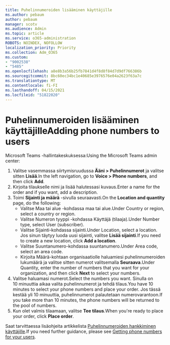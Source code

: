 ```yaml
---
title: Puhelinnumeroiden lisääminen käyttäjille
ms.author: pebaum
author: pebaum
manager: scotv
ms.audience: Admin
ms.topic: article
ms.service: o365-administration
ROBOTS: NOINDEX, NOFOLLOW
localization_priority: Priority
ms.collection: Adm_O365
ms.custom:
- "9002538"
- "5485"
ms.openlocfilehash: a8e8b3a56b25fb7841d4f8d8f84d7d9df766386b
ms.sourcegitcommit: 8bc60ec34bc1e40685e3976576e04a2623f63a7c
ms.translationtype: MT
ms.contentlocale: fi-FI
ms.lasthandoff: 04/15/2021
ms.locfileid: "51822020"
---
```

# <a name="adding-phone-numbers-to-users"></a><span data-ttu-id="deb6d-102">Puhelinnumeroiden lisääminen käyttäjille</span><span class="sxs-lookup"><span data-stu-id="deb6d-102">Adding phone numbers to users</span></span>

<span data-ttu-id="deb6d-103">Microsoft Teams -hallintakeskuksessa:</span><span class="sxs-lookup"><span data-stu-id="deb6d-103">Using the Microsoft Teams admin center:</span></span>

1. <span data-ttu-id="deb6d-104">Valitse vasemmassa siirtymisruudussa **Ääni > Puhelinnumerot** ja valitse sitten **Lisää**.</span><span class="sxs-lookup"><span data-stu-id="deb6d-104">In the left navigation, go to **Voice > Phone numbers**, and then click **Add**.</span></span>
2. <span data-ttu-id="deb6d-105">Kirjoita tilaukselle nimi ja lisää halutessasi kuvaus.</span><span class="sxs-lookup"><span data-stu-id="deb6d-105">Enter a name for the order and if you want, add a description.</span></span>
3. <span data-ttu-id="deb6d-106">Toimi **Sijainti ja määrä** -sivulla seuraavasti.</span><span class="sxs-lookup"><span data-stu-id="deb6d-106">On the **Location and quantity** page, do the following:</span></span>
    - <span data-ttu-id="deb6d-107">Valitse Maa tai alue -kohdassa maa tai alue.</span><span class="sxs-lookup"><span data-stu-id="deb6d-107">Under Country or region, select a country or region.</span></span>
    - <span data-ttu-id="deb6d-108">Valitse Numeron tyyppi -kohdassa Käyttäjä (tilaaja).</span><span class="sxs-lookup"><span data-stu-id="deb6d-108">Under Number type, select User (subscriber).</span></span>
    - <span data-ttu-id="deb6d-109">Valitse Sijainti-kohdassa sijainti.</span><span class="sxs-lookup"><span data-stu-id="deb6d-109">Under Location, select a location.</span></span> <span data-ttu-id="deb6d-110">Jos sinun täytyy luoda uusi sijainti, valitse **Lisää sijainti**.</span><span class="sxs-lookup"><span data-stu-id="deb6d-110">If you need to create a new location, click **Add a location**.</span></span>
    - <span data-ttu-id="deb6d-111">Valitse Suuntanumero-kohdassa suuntanumero.</span><span class="sxs-lookup"><span data-stu-id="deb6d-111">Under Area code, select an area code.</span></span>
    - <span data-ttu-id="deb6d-112">Kirjoita Määrä-kohtaan organisaatiolle haluamiesi puhelinnumeroiden lukumäärä ja valitse sitten numerot valitsemalla **Seuraava**.</span><span class="sxs-lookup"><span data-stu-id="deb6d-112">Under Quantity, enter the number of numbers that you want for your organization, and then click **Next** to select your numbers.</span></span>
4. <span data-ttu-id="deb6d-113">Valitse haluamasi numerot.</span><span class="sxs-lookup"><span data-stu-id="deb6d-113">Select the numbers you want.</span></span> <span data-ttu-id="deb6d-114">Sinulla on 10 minuuttia aikaa valita puhelinnumerot ja tehdä tilaus.</span><span class="sxs-lookup"><span data-stu-id="deb6d-114">You have 10 minutes to select your phone numbers and place your order.</span></span> <span data-ttu-id="deb6d-115">Jos tässä kestää yli 10 minuuttia, puhelinnumerot palautetaan numerovarantoon.</span><span class="sxs-lookup"><span data-stu-id="deb6d-115">If you take more than 10 minutes, the phone numbers will be returned to the pool of numbers.</span></span>
5. <span data-ttu-id="deb6d-116">Kun olet valmis tilaamaan, valitse **Tee tilaus**.</span><span class="sxs-lookup"><span data-stu-id="deb6d-116">When you're ready to place your order, click **Place order**.</span></span>

<span data-ttu-id="deb6d-117">Saat tarvittaessa lisäohjeita artikkelista [Puhelinnumeroiden hankkiminen käyttäjille](https://docs.microsoft.com/microsoftteams/getting-phone-numbers-for-your-users).</span><span class="sxs-lookup"><span data-stu-id="deb6d-117">If you need further guidance, please see [Getting phone numbers for your users](https://docs.microsoft.com/microsoftteams/getting-phone-numbers-for-your-users).</span></span>
